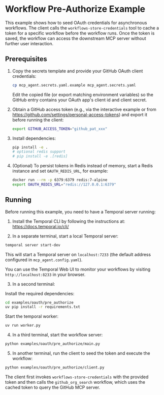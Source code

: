 # Workflow Pre-Authorize Example

This example shows how to seed OAuth credentials for asynchronous workflows.
The client calls the `workflows-store-credentials` tool to cache a token for a
specific workflow before the workflow runs. Once the token is saved, the
workflow can access the downstream MCP server without further user interaction.

## Prerequisites

1. Copy the secrets template and provide your GitHub OAuth client credentials:

   ```bash
   cp mcp_agent.secrets.yaml.example mcp_agent.secrets.yaml
   ```

   Edit the copied file (or export matching environment variables) so the GitHub
   entry contains your OAuth app's client id and client secret.

2. Obtain a GitHub access token (e.g., via the interactive example or from https://github.com/settings/personal-access-tokens) and export it before running the client:

   ```bash
   export GITHUB_ACCESS_TOKEN="github_pat_xxx"
   ```

3. Install dependencies:

   ```bash
   pip install -e .
   # optional redis support
   # pip install -e .[redis]
   ```

4. (Optional) To persist tokens in Redis instead of memory, start a Redis
   instance and set `OAUTH_REDIS_URL`, for example:

   ```bash
   docker run --rm -p 6379:6379 redis:7-alpine
   export OAUTH_REDIS_URL="redis://127.0.0.1:6379"
   ```

## Running

Before running this example, you need to have a Temporal server running:

1. Install the Temporal CLI by following the instructions at: https://docs.temporal.io/cli/

2. In a separate terminal, start a local Temporal server:

```bash
temporal server start-dev
```

This will start a Temporal server on `localhost:7233` (the default address configured in `mcp_agent.config.yaml`).

You can use the Temporal Web UI to monitor your workflows by visiting `http://localhost:8233` in your browser.

3. In a second terminal:

Install the required dependencies:

```bash
cd examples/oauth/pre_authorize
uv pip install -r requirements.txt
```

Start the temporal worker:

```bash
uv run worker.py
```

4. In a third terminal, start the workflow server:

```bash
python examples/oauth/pre_authorize/main.py
```

5. In another terminal, run the client to seed the token and execute the
   workflow:

```bash
python examples/oauth/pre_authorize/client.py
```

The client first invokes `workflows-store-credentials` with the provided token and
then calls the `github_org_search` workflow, which uses the cached token to
query the GitHub MCP server.

